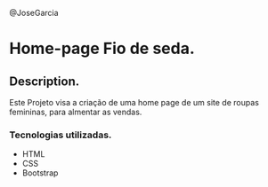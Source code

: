 @JoseGarcia

# Home-page Fio de seda.

## Description.
Este Projeto visa a criação de uma home page de um site de roupas femininas, para almentar as vendas.

### Tecnologias utilizadas.
- HTML
- CSS
- Bootstrap